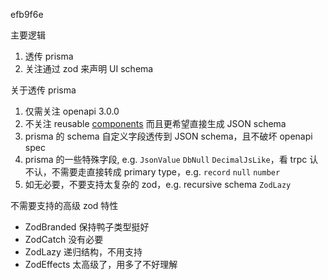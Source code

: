 efb9f6e

主要逻辑
1. 透传 prisma
2. 关注通过 zod 来声明 UI schema

关于透传 prisma
1. 仅需关注 openapi 3.0.0
2. 不关注 reusable [components](https://swagger.io/docs/specification/components/) 而且更希望直接生成 JSON schema
3. prisma 的 schema 自定义字段透传到 JSON schema，且不破坏 openapi spec
4. prisma 的一些特殊字段, e.g. `JsonValue` `DbNull` `DecimalJsLike`，看 trpc 认不认，不需要走直接转成 primary type，e.g. `record` `null` `number`
5. 如无必要，不要支持太复杂的 zod，e.g. recursive schema `ZodLazy`

不需要支持的高级 zod 特性
- ZodBranded 保持鸭子类型挺好
- ZodCatch 没有必要
- ZodLazy 递归结构，不用支持
- ZodEffects 太高级了，用多了不好理解
